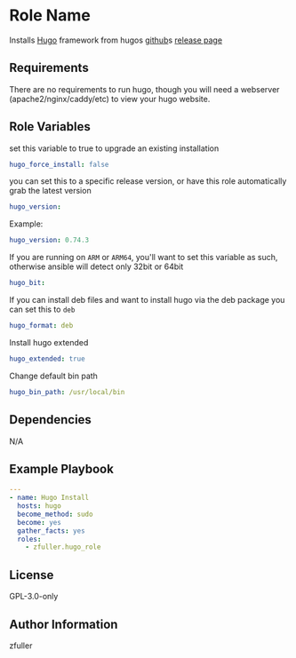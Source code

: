 # Role Name

Installs [Hugo](https://gohugo.io/) framework from hugos [github](https://github.com/gohugoio/hugo)s [release page](https://github.com/gohugoio/hugo/releases)

## Requirements

There are no requirements to run hugo, though you will need a webserver (apache2/nginx/caddy/etc) to view your hugo website.

## Role Variables
set this variable to true to upgrade an existing installation
```yaml
hugo_force_install: false
```
you can set this to a specific release version,
or have this role automatically grab the latest version
```yaml
hugo_version:
```

Example:
```yaml
hugo_version: 0.74.3
```

If you are running on `ARM` or `ARM64`, you'll want to set this variable as such, otherwise ansible will detect only 32bit or 64bit
```yaml
hugo_bit:
```

If you can install deb files and want to install hugo via the deb package you can set this to `deb`
```yaml
hugo_format: deb
```

Install hugo extended
```yaml
hugo_extended: true
```

Change default bin path
```yaml
hugo_bin_path: /usr/local/bin
```


## Dependencies

N/A

## Example Playbook

```yaml
---
- name: Hugo Install
  hosts: hugo
  become_method: sudo
  become: yes
  gather_facts: yes
  roles:
    - zfuller.hugo_role
```

## License

GPL-3.0-only

## Author Information

zfuller
